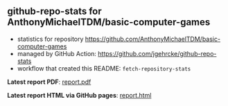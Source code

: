 ## github-repo-stats for AnthonyMichaelTDM/basic-computer-games

- statistics for repository https://github.com/AnthonyMichaelTDM/basic-computer-games
- managed by GitHub Action: https://github.com/jgehrcke/github-repo-stats
- workflow that created this README: `fetch-repository-stats`

**Latest report PDF**: [report.pdf](https://github.com/AnthonyMichaelTDM/my-repo-stats/raw/gh-pages/AnthonyMichaelTDM/basic-computer-games/latest-report/report.pdf)


**Latest report HTML via GitHub pages**: [report.html](https://anthonymichaeltdm.github.io/my-repo-stats/AnthonyMichaelTDM/basic-computer-games/latest-report/report.html)
